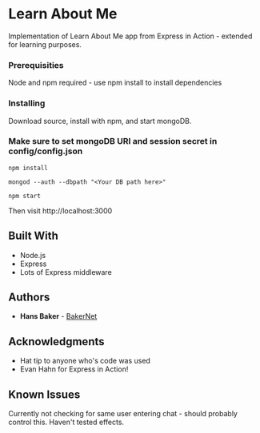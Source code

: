 # Learn About Me

Implementation of Learn About Me app from Express in Action - extended for learning purposes.

### Prerequisities

Node and npm required - use npm install to install dependencies


### Installing

Download source, install with npm, and start mongoDB.  

### Make sure to set mongoDB URI and session secret in config/config.json

```
npm install

mongod --auth --dbpath "<Your DB path here>"

npm start
```

Then visit http://localhost:3000

## Built With

* Node.js
* Express
* Lots of Express middleware

## Authors

* **Hans Baker** - [BakerNet](https://github.com/BakerNet)

## Acknowledgments

* Hat tip to anyone who's code was used
* Evan Hahn for Express in Action!

## Known Issues

Currently not checking for same user entering chat - should probably control this.  Haven't tested effects.
